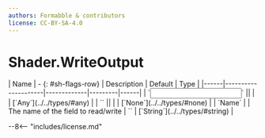 ```yaml
---
authors: Formabble & contributors
license: CC-BY-SA-4.0
---
```



# Shader.WriteOutput

<div class="sh-parameters" markdown="1">
| Name | - {: #sh-flags-row} | Description | Default | Type |
|------|---------------------|-------------|---------|------|
| `<input>` || | | [`Any`](../../types/#any) |
| `<output>` || | | [`None`](../../types/#none) |
| `Name` |  | The name of the field to read/write | `` | [`String`](../../types/#string) |

</div>



--8<-- "includes/license.md"

